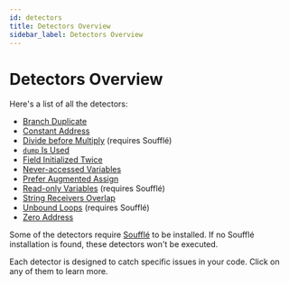 ```yaml
---
id: detectors
title: Detectors Overview
sidebar_label: Detectors Overview
---
```


# Detectors Overview

Here's a list of all the detectors:

- [Branch Duplicate](./detectors/BranchDuplicate.md)
- [Constant Address](./detectors/ConstantAddress.md)
- [Divide before Multiply](./detectors/DivideBeforeMultiply.md) (requires Soufflé)
- [`dump` Is Used](./detectors/DumpIsUsed.md)
- [Field Initialized Twice](./detectors/FieldDoubleInit.md)
- [Never-accessed Variables](./detectors/NeverAccessedVariables.md)
- [Prefer Augmented Assign](./detectors/PreferAugmentedAssign.md)
- [Read-only Variables](./detectors/ReadOnlyVariables.md) (requires Soufflé)
- [String Receivers Overlap](./detectors/StringReceiversOverlap.md)
- [Unbound Loops](./detectors/UnboundLoops.md) (requires Soufflé)
- [Zero Address](./detectors/ZeroAddress.md)

Some of the detectors require [Soufflé](https://souffle-lang.github.io/install) to be installed. If no Soufflé installation is found, these detectors won't be executed.

Each detector is designed to catch specific issues in your code. Click on any of them to learn more.

